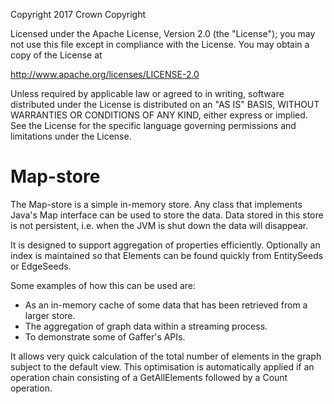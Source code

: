Copyright 2017 Crown Copyright

Licensed under the Apache License, Version 2.0 (the "License");
you may not use this file except in compliance with the License.
You may obtain a copy of the License at

  http://www.apache.org/licenses/LICENSE-2.0

Unless required by applicable law or agreed to in writing, software
distributed under the License is distributed on an "AS IS" BASIS,
WITHOUT WARRANTIES OR CONDITIONS OF ANY KIND, either express or implied.
See the License for the specific language governing permissions and
limitations under the License.

# Map-store

The Map-store is a simple in-memory store. Any class that implements Java's Map interface can be used to store the data. Data stored in this store is not persistent, i.e. when the JVM is shut down the data will disappear.

It is designed to support aggregation of properties efficiently. Optionally an index is maintained so that Elements can be found quickly from EntitySeeds or EdgeSeeds.

Some examples of how this can be used are:

- As an in-memory cache of some data that has been retrieved from a larger store.
- The aggregation of graph data within a streaming process.
- To demonstrate some of Gaffer's APIs.

It allows very quick calculation of the total number of elements in the graph subject to the default view. This optimisation is automatically applied if an operation chain consisting of a GetAllElements followed by a Count operation.
